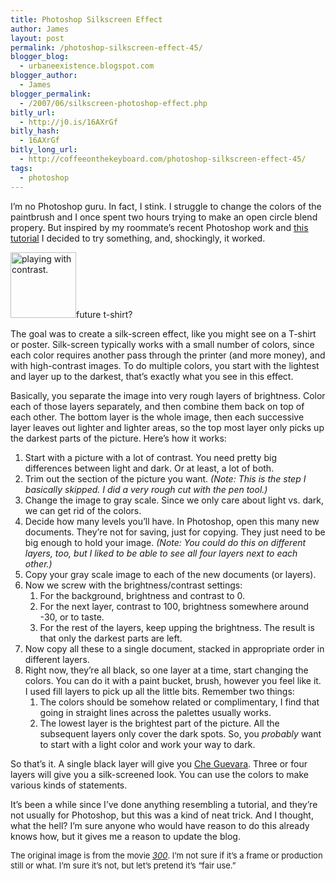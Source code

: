 ```yaml
---
title: Photoshop Silkscreen Effect
author: James
layout: post
permalink: /photoshop-silkscreen-effect-45/
blogger_blog:
  - urbaneexistence.blogspot.com
blogger_author:
  - James
blogger_permalink:
  - /2007/06/silkscreen-photoshop-effect.php
bitly_url:
  - http://j0.is/16AXrGf
bitly_hash:
  - 16AXrGf
bitly_long_url:
  - http://coffeeonthekeyboard.com/photoshop-silkscreen-effect-45/
tags:
  - photoshop
---
```

I&#8217;m no Photoshop guru. In fact, I stink. I struggle to change the colors of the paintbrush and I once spent two hours trying to make an open circle blend propery. But inspired by my roommate&#8217;s recent Photoshop work and [this tutorial][1] I decided to try something, and, shockingly, it worked.

<div class="image left">
  <a href="http://jamessocol.com/images/300contrast.png" title="view full size."><img src="http://jamessocol.com/images/300contrast_thumb.png" alt="playing with contrast." style="border: none; padding: 0; margin: 0;" height="105" width="105" /></a>future t-shirt?
</div>

The goal was to create a silk-screen effect, like you might see on a T-shirt or poster. Silk-screen typically works with a small number of colors, since each color requires another pass through the printer (and more money), and with high-contrast images. To do multiple colors, you start with the lightest and layer up to the darkest, that&#8217;s exactly what you see in this effect.

Basically, you separate the image into very rough layers of brightness. Color each of those layers separately, and then combine them back on top of each other. The bottom layer is the whole image, then each successive layer leaves out lighter and lighter areas, so the top most layer only picks up the darkest parts of the picture. Here&#8217;s how it works:

  1. Start with a picture with a lot of contrast. You need pretty big differences between light and dark. Or at least, a lot of both.
  2. Trim out the section of the picture you want. *(Note: This is the step I basically skipped. I did a very rough cut with the pen tool.)*
  3. Change the image to gray scale. Since we only care about light vs. dark, we can get rid of the colors.
  4. Decide how many levels you&#8217;ll have. In Photoshop, open this many new documents. They&#8217;re not for saving, just for copying. They just need to be big enough to hold your image. *(Note: You could do this on different layers, too, but I liked to be able to see all four layers next to each other.)*
  5. Copy your gray scale image to each of the new documents (or layers).
  6. Now we screw with the brightness/contrast settings: 
      1. For the background, brightness and contrast to 0.
      2. For the next layer, contrast to 100, brightness somewhere around -30, or to taste.
      3. For the rest of the layers, keep upping the brightness. The result is that only the darkest parts are left.
  7. Now copy all these to a single document, stacked in appropriate order in different layers.
  8. Right now, they&#8217;re all black, so one layer at a time, start changing the colors. You can do it with a paint bucket, brush, however you feel like it. I used fill layers to pick up all the little bits. Remember two things: 
      1. The colors should be somehow related or complimentary, I find that going in straight lines across the palettes usually works.
      2. The lowest layer is the brightest part of the picture. All the subsequent layers only cover the dark spots. So, you *probably* want to start with a light color and work your way to dark.

So that&#8217;s it. A single black layer will give you [Che Guevara][2]. Three or four layers will give you a silk-screened look. You can use the colors to make various kinds of statements.

It&#8217;s been a while since I&#8217;ve done anything resembling a tutorial, and they&#8217;re not usually for Photoshop, but this was a kind of neat trick. And I thought, what the hell? I&#8217;m sure anyone who would have reason to do this already knows how, but it gives me a reason to update the blog.

<p style="font-size: small">
  The original image is from the movie <em><a href="http://www.imdb.com/title/tt0416449/" title="IMDB: 300">300</a></em>. I&#8217;m not sure if it&#8217;s a frame or production still or what. I&#8217;m sure it&#8217;s not, but let&#8217;s pretend it&#8217;s &#8220;fair use.&#8221;
</p>

 [1]: http://www.gomediazine.com/05/03/2007/gigposter-design-the-new-sex "Gigposter Design: The New Sex"
 [2]: http://images.google.com/images?q=che%20guevara "Google: Che Guevara"